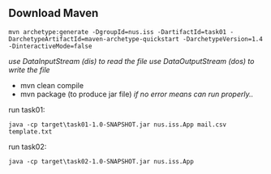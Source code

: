 ## Download Maven

```
mvn archetype:generate -DgroupId=nus.iss -DartifactId=task01 -DarchetypeArtifactId=maven-archetype-quickstart -DarchetypeVersion=1.4 -DinteractiveMode=false
```

*use DataInputStream (dis) to read the file*
*use DataOutputStream (dos) to write the file*

- mvn clean compile
- mvn package (to produce jar file)
*if no error means can run properly..*

run task01:
```
java -cp target\task01-1.0-SNAPSHOT.jar nus.iss.App mail.csv template.txt
```

run task02:
```
java -cp target\task02-1.0-SNAPSHOT.jar nus.iss.App
```
